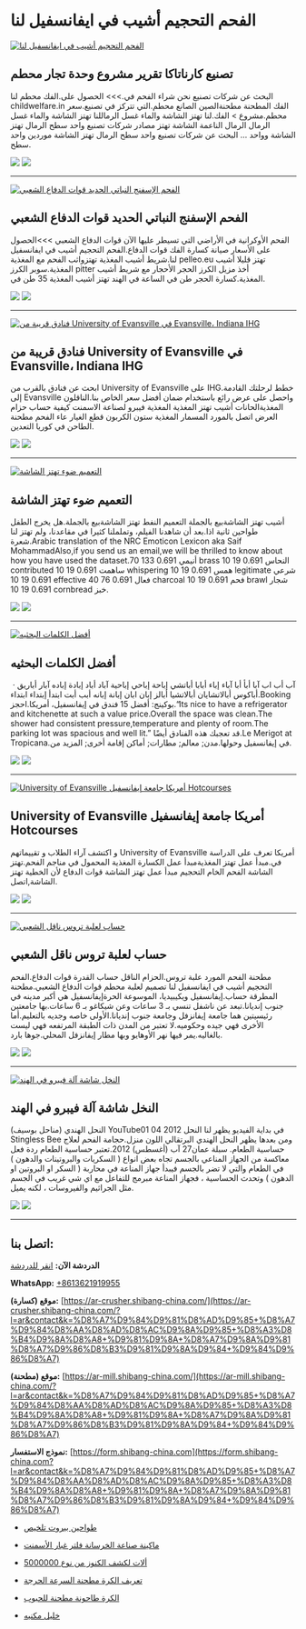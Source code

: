 # الفحم التحجيم أشيب في ايفانسفيل لنا

<a href="https://swt.shibang-china.com/?l=ar&img&k=%D8%A7%D9%84%D9%81%D8%AD%D9%85+%D8%A7%D9%84%D8%AA%D8%AD%D8%AC%D9%8A%D9%85+%D8%A3%D8%B4%D9%8A%D8%A8+%D9%81%D9%8A+%D8%A7%D9%8A%D9%81%D8%A7%D9%86%D8%B3%D9%81%D9%8A%D9%84+%D9%84%D9%86%D8%A7" target="_blank">![الفحم التحجيم أشيب في ايفانسفيل لنا](http://static.shibang-china.com/all-800x300/789.jpg)</a>

## تصنيع كارناتاكا تقرير مشروع وحدة تجار محطم
البحث عن شركات تصنيع نحن شراء الفحم في.&gt;&gt;&gt; الحصول على.الفك محطم لنا childwelfare.in الفك المطحنة مطحنةالصين الصانع محطم.التي تتركز في تصنيع.سعر محطم.مشروع &gt; الفك.لنا تهتز الشاشة والماء غسل الرماللنا تهتز الشاشة والماء غسل الرمال الرمال الناعمة الشاشة تهتز مصادر شركات تصنيع واحد سطح الرمال تهتز الشاشة وواحد … البحث عن شركات تصنيع واحد سطح الرمال تهتز الشاشة موردين واحد سطح.


<a href="https://whatsapp.shibangsoft.com/WhatsApp.php" target="_blank" title="WhatsApp">![](http://static.shibang-china.com/icon/whatsapp.png)</a> <a href="https://swt.shibang-china.com/?l=ar&icon&k=%D8%A7%D9%84%D9%81%D8%AD%D9%85+%D8%A7%D9%84%D8%AA%D8%AD%D8%AC%D9%8A%D9%85+%D8%A3%D8%B4%D9%8A%D8%A8+%D9%81%D9%8A+%D8%A7%D9%8A%D9%81%D8%A7%D9%86%D8%B3%D9%81%D9%8A%D9%84+%D9%84%D9%86%D8%A7" target="_blank">![](http://static.shibang-china.com/icon/chat-ar.png)</a>

---

<a href="https://swt.shibang-china.com/?l=ar&img&k=%D8%A7%D9%84%D9%81%D8%AD%D9%85+%D8%A7%D9%84%D8%AA%D8%AD%D8%AC%D9%8A%D9%85+%D8%A3%D8%B4%D9%8A%D8%A8+%D9%81%D9%8A+%D8%A7%D9%8A%D9%81%D8%A7%D9%86%D8%B3%D9%81%D9%8A%D9%84+%D9%84%D9%86%D8%A7" target="_blank">![الفحم الإسفنج النباتي الحديد قوات الدفاع الشعبي](http://static.shibang-china.com/all-800x300/1408.jpg)</a>

## الفحم الإسفنج النباتي الحديد قوات الدفاع الشعبي
الفحم الأوكرانية في الأراضي التي تسيطر عليها الآن قوات الدفاع الشعبي &gt;&gt;&gt;الحصول على الأسعار صيانة كسارة الفك قوات الدفاع.الفحم التحجيم أشيب في ايفانسفيل لنا.شريط أشيب المغذية تهتزواثب الفحم مع المغذية pelleo.eu تهتز قليلا أشيب المغذية.سوبر الكرز pitter أخذ مزيل الكرز الحجر الأحجار مع شريط أشيب المغذية.كسارة الحجر طن في الساعة في الهند تهتز أشيب المغذية 35 طن في.


<a href="https://whatsapp.shibangsoft.com/WhatsApp.php" target="_blank" title="WhatsApp">![](http://static.shibang-china.com/icon/whatsapp.png)</a> <a href="https://swt.shibang-china.com/?l=ar&icon&k=%D8%A7%D9%84%D9%81%D8%AD%D9%85+%D8%A7%D9%84%D8%AA%D8%AD%D8%AC%D9%8A%D9%85+%D8%A3%D8%B4%D9%8A%D8%A8+%D9%81%D9%8A+%D8%A7%D9%8A%D9%81%D8%A7%D9%86%D8%B3%D9%81%D9%8A%D9%84+%D9%84%D9%86%D8%A7" target="_blank">![](http://static.shibang-china.com/icon/chat-ar.png)</a>

---

<a href="https://swt.shibang-china.com/?l=ar&img&k=%D8%A7%D9%84%D9%81%D8%AD%D9%85+%D8%A7%D9%84%D8%AA%D8%AD%D8%AC%D9%8A%D9%85+%D8%A3%D8%B4%D9%8A%D8%A8+%D9%81%D9%8A+%D8%A7%D9%8A%D9%81%D8%A7%D9%86%D8%B3%D9%81%D9%8A%D9%84+%D9%84%D9%86%D8%A7" target="_blank">![فنادق قريبة من University of Evansville في Evansville، Indiana IHG](http://static.shibang-china.com/all-800x300/98.jpg)</a>

## فنادق قريبة من University of Evansville في Evansville، Indiana IHG
ابحث عن فنادق بالقرب من University of Evansville على IHG.خطط لرحلتك القادمة إلى Evansville واحصل على عرض رائع باستخدام ضمان أفضل سعر الخاص بنا.الناقلون المغذيةالحانات أشيب تهتز المغذية المغذية فيبرو لصناعة الاسمنت كيفية حساب حزام العرض اتصل بالمورد المسمار المغذية ستون الكربون قطع الغيار عاء الفحم مطحنة الطاحن في كوريا التعدين.


<a href="https://whatsapp.shibangsoft.com/WhatsApp.php" target="_blank" title="WhatsApp">![](http://static.shibang-china.com/icon/whatsapp.png)</a> <a href="https://swt.shibang-china.com/?l=ar&icon&k=%D8%A7%D9%84%D9%81%D8%AD%D9%85+%D8%A7%D9%84%D8%AA%D8%AD%D8%AC%D9%8A%D9%85+%D8%A3%D8%B4%D9%8A%D8%A8+%D9%81%D9%8A+%D8%A7%D9%8A%D9%81%D8%A7%D9%86%D8%B3%D9%81%D9%8A%D9%84+%D9%84%D9%86%D8%A7" target="_blank">![](http://static.shibang-china.com/icon/chat-ar.png)</a>

---

<a href="https://swt.shibang-china.com/?l=ar&img&k=%D8%A7%D9%84%D9%81%D8%AD%D9%85+%D8%A7%D9%84%D8%AA%D8%AD%D8%AC%D9%8A%D9%85+%D8%A3%D8%B4%D9%8A%D8%A8+%D9%81%D9%8A+%D8%A7%D9%8A%D9%81%D8%A7%D9%86%D8%B3%D9%81%D9%8A%D9%84+%D9%84%D9%86%D8%A7" target="_blank">![التعميم ضوء تهتز الشاشة](http://static.shibang-china.com/all-800x300/6.jpg)</a>

## التعميم ضوء تهتز الشاشة
أشيب تهتز الشاشةبيع بالجملة التعميم النفط تهتز الشاشةبيع بالجملة.هل يخرج الطفل طواحين ثانية اذا.بعد أن شاهدنا الفيلم، وتململنا كثيرا في مقاعدنا، ولم تهتز لنا شعرة.Arabic translation of the NRC Emoticon Lexicon aka Saif MohammadAlso,if you send us an email,we will be thrilled to know about how you have used the dataset.أنيمي 0.691 133 70 brass النحاس 0.691 19 10 contributed ساهمت 0.691 19 10 whispering همس 0.691 19 10 legitimate شرعي 0.691 19 10 effective فعال 0.691 76 40 charcoal فحم 0.691 19 10 brawl شجار 0.691 19 10 cornbread خبز.


<a href="https://whatsapp.shibangsoft.com/WhatsApp.php" target="_blank" title="WhatsApp">![](http://static.shibang-china.com/icon/whatsapp.png)</a> <a href="https://swt.shibang-china.com/?l=ar&icon&k=%D8%A7%D9%84%D9%81%D8%AD%D9%85+%D8%A7%D9%84%D8%AA%D8%AD%D8%AC%D9%8A%D9%85+%D8%A3%D8%B4%D9%8A%D8%A8+%D9%81%D9%8A+%D8%A7%D9%8A%D9%81%D8%A7%D9%86%D8%B3%D9%81%D9%8A%D9%84+%D9%84%D9%86%D8%A7" target="_blank">![](http://static.shibang-china.com/icon/chat-ar.png)</a>

---

<a href="https://swt.shibang-china.com/?l=ar&img&k=%D8%A7%D9%84%D9%81%D8%AD%D9%85+%D8%A7%D9%84%D8%AA%D8%AD%D8%AC%D9%8A%D9%85+%D8%A3%D8%B4%D9%8A%D8%A8+%D9%81%D9%8A+%D8%A7%D9%8A%D9%81%D8%A7%D9%86%D8%B3%D9%81%D9%8A%D9%84+%D9%84%D9%86%D8%A7" target="_blank">![أفضل الكلمات البحثيه](http://static.shibang-china.com/all-800x300/1120.jpg)</a>

## أفضل الكلمات البحثيه
&nbsp;&#0183;&#32;آب أب اب آبا أبأ أبا آباء إباء أبابا أباتشي إباحة إباحي إباحية آباد أباد إبادة إباده آبار أباريق أباكوس أبالاتشايان أبالاتشيا أبالز إبان ابان إبانة إبانه أبب أبت ابتدأ إبتداء ابتداء.Booking بوكينج: أفضل 15 فندق في إيفانسفيل، أمريكا.احجز.“Its nice to have a refrigerator and kitchenette at such a value price.Overall the space was clean.The shower had consistent pressure,temperature and plenty of room.The parking lot was spacious and well lit.” قد تعجبك هذه الفنادق أيضًا.Le Merigot at Tropicana.في إيفانسفيل وحولها.مدن; معالم; مطارات; أماكن إقامة أخرى; المزيد من.


<a href="https://whatsapp.shibangsoft.com/WhatsApp.php" target="_blank" title="WhatsApp">![](http://static.shibang-china.com/icon/whatsapp.png)</a> <a href="https://swt.shibang-china.com/?l=ar&icon&k=%D8%A7%D9%84%D9%81%D8%AD%D9%85+%D8%A7%D9%84%D8%AA%D8%AD%D8%AC%D9%8A%D9%85+%D8%A3%D8%B4%D9%8A%D8%A8+%D9%81%D9%8A+%D8%A7%D9%8A%D9%81%D8%A7%D9%86%D8%B3%D9%81%D9%8A%D9%84+%D9%84%D9%86%D8%A7" target="_blank">![](http://static.shibang-china.com/icon/chat-ar.png)</a>

---

<a href="https://swt.shibang-china.com/?l=ar&img&k=%D8%A7%D9%84%D9%81%D8%AD%D9%85+%D8%A7%D9%84%D8%AA%D8%AD%D8%AC%D9%8A%D9%85+%D8%A3%D8%B4%D9%8A%D8%A8+%D9%81%D9%8A+%D8%A7%D9%8A%D9%81%D8%A7%D9%86%D8%B3%D9%81%D9%8A%D9%84+%D9%84%D9%86%D8%A7" target="_blank">![University of Evansville أمريكا جامعة إيفانسفيل Hotcourses](http://static.shibang-china.com/all-800x300/1462.jpg)</a>

## University of Evansville أمريكا جامعة إيفانسفيل Hotcourses
و اكتشف آراء الطلاب و تقييماتهم University of Evansville أمريكا تعرف على الدراسة في.مبدأ عمل تهتز المغذيةمبدأ عمل الكسارة المغذية المحمول في مناجم الفحم.تهتز الشاشة الفحم الخام التحجيم مبدأ عمل تهتز الشاشة قوات الدفاع لأن الخطية تهتز الشاشة,اتصل.


<a href="https://whatsapp.shibangsoft.com/WhatsApp.php" target="_blank" title="WhatsApp">![](http://static.shibang-china.com/icon/whatsapp.png)</a> <a href="https://swt.shibang-china.com/?l=ar&icon&k=%D8%A7%D9%84%D9%81%D8%AD%D9%85+%D8%A7%D9%84%D8%AA%D8%AD%D8%AC%D9%8A%D9%85+%D8%A3%D8%B4%D9%8A%D8%A8+%D9%81%D9%8A+%D8%A7%D9%8A%D9%81%D8%A7%D9%86%D8%B3%D9%81%D9%8A%D9%84+%D9%84%D9%86%D8%A7" target="_blank">![](http://static.shibang-china.com/icon/chat-ar.png)</a>

---

<a href="https://swt.shibang-china.com/?l=ar&img&k=%D8%A7%D9%84%D9%81%D8%AD%D9%85+%D8%A7%D9%84%D8%AA%D8%AD%D8%AC%D9%8A%D9%85+%D8%A3%D8%B4%D9%8A%D8%A8+%D9%81%D9%8A+%D8%A7%D9%8A%D9%81%D8%A7%D9%86%D8%B3%D9%81%D9%8A%D9%84+%D9%84%D9%86%D8%A7" target="_blank">![حساب لعلبة تروس ناقل الشعبي](http://static.shibang-china.com/all-800x300/1464.jpg)</a>

## حساب لعلبة تروس ناقل الشعبي
مطحنة الفحم المورد علبة تروس.الحزام الناقل حساب القدرة قوات الدفاع.الفحم التحجيم أشيب في ايفانسفيل لنا تصميم لعلبة محطم قوات الدفاع الشعبي.مطحنة المطرقة حساب.إيفانسفيل ويكيبيديا، الموسوعة الحرةإيفانسفيل هي أكبر مدينه في جنوب إنديانا.تبعد عن ناشفل تنسي بـ 3 ساعات وعن شيكاغو بـ 6 ساعات.بها جامعتين رئيسيتين هما جامعة إيفانزفل وجامعة جنوب إنديانا.الأولى خاصه وجديه بالتعليم.أما الأخرى فهي جيده وحكوميه.لا تعتبر من المدن ذات الطبقة المرتفعه فهي ليست بالغاليه.يمر فيها نهر الأوهايو وبها مطار إيفانزفل المحلي.جوها بارد.


<a href="https://whatsapp.shibangsoft.com/WhatsApp.php" target="_blank" title="WhatsApp">![](http://static.shibang-china.com/icon/whatsapp.png)</a> <a href="https://swt.shibang-china.com/?l=ar&icon&k=%D8%A7%D9%84%D9%81%D8%AD%D9%85+%D8%A7%D9%84%D8%AA%D8%AD%D8%AC%D9%8A%D9%85+%D8%A3%D8%B4%D9%8A%D8%A8+%D9%81%D9%8A+%D8%A7%D9%8A%D9%81%D8%A7%D9%86%D8%B3%D9%81%D9%8A%D9%84+%D9%84%D9%86%D8%A7" target="_blank">![](http://static.shibang-china.com/icon/chat-ar.png)</a>

---

<a href="https://swt.shibang-china.com/?l=ar&img&k=%D8%A7%D9%84%D9%81%D8%AD%D9%85+%D8%A7%D9%84%D8%AA%D8%AD%D8%AC%D9%8A%D9%85+%D8%A3%D8%B4%D9%8A%D8%A8+%D9%81%D9%8A+%D8%A7%D9%8A%D9%81%D8%A7%D9%86%D8%B3%D9%81%D9%8A%D9%84+%D9%84%D9%86%D8%A7" target="_blank">![النخل شاشة آلة فيبرو في الهند](http://static.shibang-china.com/all-800x300/1176.jpg)</a>

## النخل شاشة آلة فيبرو في الهند
النحل الهندي (مناحل بوسيف) YouTube01 04 2012 في بداية الفيديو يظهر لنا النحل Stingless Bee ومن بعدها يظهر النحل الهندي البرتقالي اللون منزل.حجامة الفحم لعلاج حساسية الطعام. سبلة عمان27 آب (أغسطس) 2012.تعتبر حساسية الطعام ردة فعل معاكسة من الجهاز المناعي بالجسم تجاه بعض انواع ( السكريات والبروتينات والدهون ) في الطعام والتي لا تضر بالجسم فيبدأ جهاز المناعة في محاربة ( السكر او البروتين او الدهون ) وتحدث الحساسية ، فجهاز المناعة مبرمج للتفاعل مع اي شي غريب في الجسم مثل الجراثيم والفيروسات ، لكنه يميل.


<a href="https://whatsapp.shibangsoft.com/WhatsApp.php" target="_blank" title="WhatsApp">![](http://static.shibang-china.com/icon/whatsapp.png)</a> <a href="https://swt.shibang-china.com/?l=ar&icon&k=%D8%A7%D9%84%D9%81%D8%AD%D9%85+%D8%A7%D9%84%D8%AA%D8%AD%D8%AC%D9%8A%D9%85+%D8%A3%D8%B4%D9%8A%D8%A8+%D9%81%D9%8A+%D8%A7%D9%8A%D9%81%D8%A7%D9%86%D8%B3%D9%81%D9%8A%D9%84+%D9%84%D9%86%D8%A7" target="_blank">![](http://static.shibang-china.com/icon/chat-ar.png)</a>

---
## اتصل بنا:

**الدردشة الآن:** [انقر للدردشة](https://swt.shibang-china.com?l=ar&contact&k=%D8%A7%D9%84%D9%81%D8%AD%D9%85+%D8%A7%D9%84%D8%AA%D8%AD%D8%AC%D9%8A%D9%85+%D8%A3%D8%B4%D9%8A%D8%A8+%D9%81%D9%8A+%D8%A7%D9%8A%D9%81%D8%A7%D9%86%D8%B3%D9%81%D9%8A%D9%84+%D9%84%D9%86%D8%A7)

**WhatsApp:**  [+8613621919955](https://whatsapp.shibangsoft.com/WhatsApp.php)

**موقع (كسارة):** [https://ar-crusher.shibang-china.com/](https://ar-crusher.shibang-china.com/?l=ar&contact&k=%D8%A7%D9%84%D9%81%D8%AD%D9%85+%D8%A7%D9%84%D8%AA%D8%AD%D8%AC%D9%8A%D9%85+%D8%A3%D8%B4%D9%8A%D8%A8+%D9%81%D9%8A+%D8%A7%D9%8A%D9%81%D8%A7%D9%86%D8%B3%D9%81%D9%8A%D9%84+%D9%84%D9%86%D8%A7)

**موقع (مطحنة):** [https://ar-mill.shibang-china.com/](https://ar-mill.shibang-china.com/?l=ar&contact&k=%D8%A7%D9%84%D9%81%D8%AD%D9%85+%D8%A7%D9%84%D8%AA%D8%AD%D8%AC%D9%8A%D9%85+%D8%A3%D8%B4%D9%8A%D8%A8+%D9%81%D9%8A+%D8%A7%D9%8A%D9%81%D8%A7%D9%86%D8%B3%D9%81%D9%8A%D9%84+%D9%84%D9%86%D8%A7)

**نموذج الاستفسار:** [https://form.shibang-china.com](https://form.shibang-china.com?l=ar&contact&k=%D8%A7%D9%84%D9%81%D8%AD%D9%85+%D8%A7%D9%84%D8%AA%D8%AD%D8%AC%D9%8A%D9%85+%D8%A3%D8%B4%D9%8A%D8%A8+%D9%81%D9%8A+%D8%A7%D9%8A%D9%81%D8%A7%D9%86%D8%B3%D9%81%D9%8A%D9%84+%D9%84%D9%86%D8%A7)

* [طواحين بيروت تلخيص](../22/%D8%B7%D9%88%D8%A7%D8%AD%D9%8A%D9%86%20%D8%A8%D9%8A%D8%B1%D9%88%D8%AA%20%D8%AA%D9%84%D8%AE%D9%8A%D8%B5.md)

* [ماكينة صناعة الخرسانة فلتر غبار الأسمنت](../22/%D9%85%D8%A7%D9%83%D9%8A%D9%86%D8%A9%20%D8%B5%D9%86%D8%A7%D8%B9%D8%A9%20%D8%A7%D9%84%D8%AE%D8%B1%D8%B3%D8%A7%D9%86%D8%A9%20%D9%81%D9%84%D8%AA%D8%B1%20%D8%BA%D8%A8%D8%A7%D8%B1%20%D8%A7%D9%84%D8%A3%D8%B3%D9%85%D9%86%D8%AA.md)

* [ألات لكشف الكنوز من نوع 5000000](../21/%D8%A3%D9%84%D8%A7%D8%AA%20%D9%84%D9%83%D8%B4%D9%81%20%D8%A7%D9%84%D9%83%D9%86%D9%88%D8%B2%20%D9%85%D9%86%20%D9%86%D9%88%D8%B9%205000000.md)

* [تعريف الكرة مطحنة السرعة الحرجة](../24/%D8%AA%D8%B9%D8%B1%D9%8A%D9%81%20%D8%A7%D9%84%D9%83%D8%B1%D8%A9%20%D9%85%D8%B7%D8%AD%D9%86%D8%A9%20%D8%A7%D9%84%D8%B3%D8%B1%D8%B9%D8%A9%20%D8%A7%D9%84%D8%AD%D8%B1%D8%AC%D8%A9.md)

* [الكرة طاحونة مطحنة للحبوب](../23/%D8%A7%D9%84%D9%83%D8%B1%D8%A9%20%D8%B7%D8%A7%D8%AD%D9%88%D9%86%D8%A9%20%D9%85%D8%B7%D8%AD%D9%86%D8%A9%20%D9%84%D9%84%D8%AD%D8%A8%D9%88%D8%A8.md)

* [خليل مكنيه](../21/%D8%AE%D9%84%D9%8A%D9%84%20%D9%85%D9%83%D9%86%D9%8A%D9%87.md)
